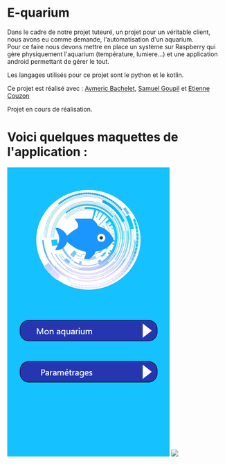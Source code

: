 # E-quarium

Dans le cadre de notre projet tuteuré, un projet pour un véritable client, nous avons eu comme demande, l'automatisation d'un aquarium. </br>
Pour ce faire nous devons mettre en place un système sur Raspberry qui gère physiquement l'aquarium (température, lumiere...) et une application android permettant de gérer le tout.

Les langages utilisés pour ce projet sont le python et le kotlin.

Ce projet est réalisé avec : [Aymeric Bachelet](https://github.com/AymericBachelet), [Samuel Goupil](https://github.com/samuelGoupil) et [Etienne Couzon](https://github.com/EtienneCOUZON)

Projet en cours de réalisation.

# Voici quelques maquettes de l'application : 

![](Ressources/maquettes/menu_principal.png) ![](Ressources/maquettes/température_ok.png)
